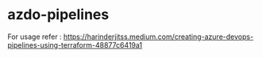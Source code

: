 # azdo-pipelines

For usage refer : https://harinderjitss.medium.com/creating-azure-devops-pipelines-using-terraform-48877c6419a1
